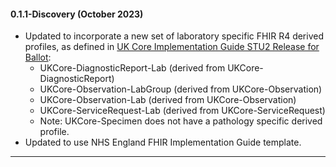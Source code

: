 #### 0.1.1-Discovery (October 2023)

* Updated to incorporate a new set of laboratory specific FHIR R4 derived profiles, as defined in [UK Core Implementation Guide STU2 Release for Ballot]( https://simplifier.net/guide/uk-core-implementation-guide-stu2/Home?version=1.1.3):
    * UKCore-DiagnosticReport-Lab (derived from UKCore-DiagnosticReport)
    * UKCore-Observation-LabGroup (derived from UKCore-Observation)
    * UKCore-Observation-Lab (derived from UKCore-Observation)
    * UKCore-ServiceRequest-Lab (derived from UKCore-ServiceRequest) 
    * Note: UKCore-Specimen does not have a pathology specific derived profile.
* Updated to use NHS England FHIR Implementation Guide template. 

---
